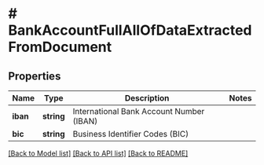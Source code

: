 # # BankAccountFullAllOfDataExtractedFromDocument

## Properties

Name | Type | Description | Notes
------------ | ------------- | ------------- | -------------
**iban** | **string** | International Bank Account Number (IBAN) |
**bic** | **string** | Business Identifier Codes (BIC) |

[[Back to Model list]](../../README.md#models) [[Back to API list]](../../README.md#endpoints) [[Back to README]](../../README.md)
